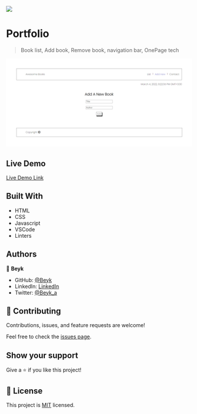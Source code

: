 ![](https://img.shields.io/badge/Microverse-blueviolet)

# Portfolio

> Book list, Add book, Remove book, navigation bar, OnePage tech

![screenshot](./screenshot.png)

## Live Demo

[Live Demo Link](https://beyk.github.io/Awesome-book-es6/)

## Built With

- HTML
- CSS
- Javascript
- VSCode
- Linters

## Authors

👤 **Beyk**

- GitHub: [@Beyk](https://github.com/beyk)
- LinkedIn: [LinkedIn](https://www.linkedin.com/in/asghar-beykmohammadi-1b16b291/)
- Twitter: [@Beyk_a](https://twitter.com/beyk_a)

## 🤝 Contributing

Contributions, issues, and feature requests are welcome!

Feel free to check the [issues page](#).

## Show your support

Give a ⭐️ if you like this project!

## 📝 License

This project is [MIT](./LICENSE) licensed.

